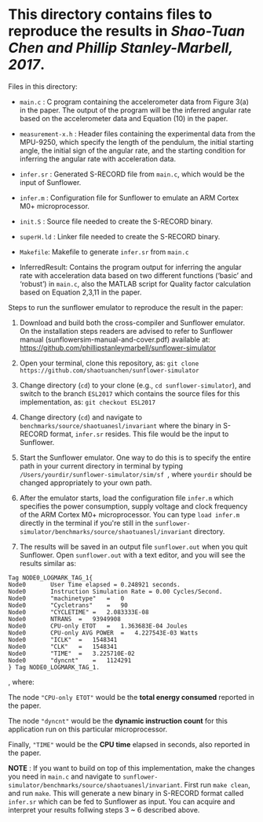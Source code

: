 # This directory contains files to reproduce the results in *Shao-Tuan Chen and Phillip Stanley-Marbell, 2017*.

Files in this directory:

* `main.c` : C program containing the accelerometer data from Figure 3(a) in the paper. The output of the program will be the inferred angular rate based on the accelerometer data and Equation (10) in the paper.

* `measurement-x.h` : Header files containing the experimental data from the MPU-9250, which specify the length of the pendulum, the initial starting angle, the initial sign of the angular rate, and the starting condition for inferring the angular rate with acceleration data.

* `infer.sr` : Generated S-RECORD file from `main.c`, which would be the input of Sunflower.

* `infer.m` : Configuration file for Sunflower to emulate an ARM Cortex M0+ microprocessor. 

* `init.S` : Source file needed to create the S-RECORD binary.

* `superH.ld` : Linker file needed to create the S-RECORD binary.

* `Makefile`: Makefile to generate `infer.sr` from `main.c`

* InferredResult: Contains the program output for inferring the angular rate with acceleration data based on two different functions (‘basic’ and ‘robust’) in `main.c`, also the MATLAB script for Quality factor calculation based on Equation 2,3,11 in the paper.


Steps to run the sunflower emulator to reproduce the result in the paper:

1. Download and build both the cross-compiler and Sunflower emulator. On the installation steps readers are advised to refer to Sunflower manual (sunflowersim-manual-and-cover.pdf) available at: https://github.com/phillipstanleymarbell/sunflower-simulator 

1. Open your terminal, clone this repository, as: `git clone https://github.com/shaotuanchen/sunflower-simulator`

1. Change directory (`cd`) to your clone (e.g., `cd sunflower-simulator`), and switch to the branch `ESL2017` which contains the source files for this implementation, as: `git checkout ESL2017`
 
1. Change directory (`cd`) and navigate to `benchmarks/source/shaotuanesl/invariant` where the binary in S-RECORD format, `infer.sr` resides. This file would be the input to Sunflower. 

1. Start the Sunflower emulator. One way to do this is to specify the entire path in your current directory in terminal by typing `/Users/yourdir/sunflower-simulator/sim/sf `, where `yourdir` should be changed appropriately to your own path.

1. After the emulator starts, load the configuration file `infer.m` which specifies the power consumption, supply voltage and clock frequency of the ARM Cortex M0+ microprocessor. You can type `load infer.m` directly in the terminal if you're still in the `sunflower-simulator/benchmarks/source/shaotuanesl/invariant` directory.

1. The results will be saved in an output file `sunflower.out` when you quit Sunflower. Open `sunflower.out` with a text editor, and you will see the results similar as:

```
Tag NODE0_LOGMARK_TAG_1{
Node0		User Time elapsed = 0.248921 seconds.
Node0		Instruction Simulation Rate = 0.00 Cycles/Second.
Node0		"machinetype"	=	0
Node0		"Cycletrans"	=	90
Node0		"CYCLETIME"	=	2.083333E-08
Node0		NTRANS	=	93949908
Node0		CPU-only ETOT	=	1.363683E-04 Joules
Node0		CPU-only AVG POWER	=	4.227543E-03 Watts
Node0		"ICLK"	=	1548341
Node0		"CLK"	=	1548341
Node0		"TIME"	=	3.225710E-02
Node0		"dyncnt"	=	1124291
} Tag NODE0_LOGMARK_TAG_1.
```
, where: 

The node `"CPU-only ETOT"` would be the **total energy consumed** reported in the paper. 

The node `"dyncnt"` would be the **dynamic instruction count** for this application run on this particular microprocessor.

Finally, `"TIME"` would be the **CPU time** elapsed in seconds, also reported in the paper.


**NOTE** : If you want to build on top of this implementation, make the changes you need in `main.c` and navigate to `sunflower-simulator/benchmarks/source/shaotuanesl/invariant`. First run `make clean`, and run `make`. This will generate a new binary in S-RECORD format called `infer.sr` which can be fed to Sunflower as input. You can acquire and interpret your results follwing steps 3 ~ 6 described above.
